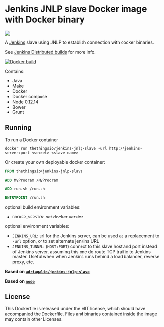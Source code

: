 Jenkins JNLP slave Docker image with Docker binary
==================================================

[![](https://imagelayers.io/badge/thethingsio/jenkins-jnlp-slave:latest.svg)](https://imagelayers.io/?images=thethingsio/jenkins-jnlp-slave:latest)

A [Jenkins](https://jenkins-ci.org) slave using JNLP to establish connection with docker binaries.

See [Jenkins Distributed builds](https://wiki.jenkins-ci.org/display/JENKINS/Distributed+builds) for more info.

[![Docker build](http://dockeri.co/image/thethingsio/jenkins-jnlp-slave)](https://registry.hub.docker.com/u/thethingsio/jenkins-jnlp-slave/)

Contains:

-	Java
-	Make
-	Docker
-	Docker compose
-	Node 0.12.14
-	Bower
-	Grunt

Running
-------

To run a Docker container

```
docker run thethingsio/jenkins-jnlp-slave -url http://jenkins-server:port <secret> <slave name>
```

Or create your own deployable docker container:

```Dockerfile
FROM thethingsio/jenkins-jnlp-slave

ADD MyProgram /MyProgram

ADD run.sh /run.sh

ENTRYPOINT /run.sh
```

optional build environment variables:

-	`DOCKER_VERSION`: set docker version

optional environment variables:

-	`JENKINS_URL`: url for the Jenkins server, can be used as a replacement to `-url` option, or to set alternate jenkins URL
-	`JENKINS_TUNNEL`: (`HOST:PORT`) connect to this slave host and port instead of Jenkins server, assuming this one do route TCP traffic to Jenkins master. Useful when when Jenkins runs behind a load balancer, reverse proxy, etc.

**Based on [`adriagalin/jenkins-jnlp-slave`](https://hub.docker.com/r/adriagalin/jenkins-jnlp-slave/)**

**Based on [`node`](https://hub.docker.com/_/node/)**

License
-------

This Dockerfile is released under the MIT license, which should have accompanied the Dockerfile. Files and binaries contained inside the image may contain other Licenses.
